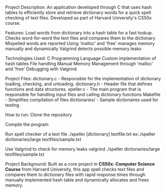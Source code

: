 Project Description:
An application developed through C that uses hash tables to efficiently store and retrieve dictionary words for a quick spell checking of text files. Developed as part of Harvard University's CS50x course.

Features:
Load words from dictionary into a hash table for a fast lookup.
Checks word-for-word the text files and compares them to the dictionary
Mispelled words are reported
Using 'malloc' and 'free' manages memory manually and dynamically
Valgrind detects possible memory leaks

Technologies Used:
  C Programming Language
  Custom implementation of hash tables
  File handling
  Manual Memory Management through 'malloc' and 'free'
  Debugging with Valgrind

Project Files:
dictionary.c - Responsible for the implementation of dictionary loading, checking, and unloading.
dictionary.h - Header file that defines functions and data structures.
speller.c - The main program that is responsible for handling input files and calling dictionary functions
Makefile - Simplifies compilation of files
dictionaries/ - Sample dictionaires used for testing

How to run:
  Clone the repository
  
  Compile the program 
    
  Run spell checker of a text file
    ./speller [dictionary] textfile.txt    ex:./speller dictionaries/large textfiles/sample.txt

  Use Valgrind to check for memory leaks 
    valgrind ./speller dictionaries/large textfiles/sample.txt

Project Background:
Built as a core project in **CS50x: Computer Science Course** from Harvard University, this app spell checks text files and compares them to dictionary files with rapid response times through manually implemented hash table and dynamically allocates and frees memory. 
    
